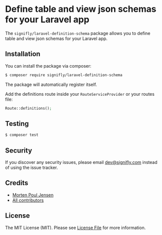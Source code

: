 # Define table and view json schemas for your Laravel app

The `signifly/laravel-definition-schema` package allows you to define table and view json schemas for your Laravel app.

## Installation

You can install the package via composer:

```bash
$ composer require signifly/laravel-definition-schema
```

The package will automatically register itself.

Add the definitions route inside your `RouteServiceProvider` or your routes file:
```php
Route::definitions();
```

## Testing
```bash
$ composer test
```

## Security

If you discover any security issues, please email dev@signifly.com instead of using the issue tracker.

## Credits

- [Morten Poul Jensen](https://github.com/pactode)
- [All contributors](../../contributors)

## License

The MIT License (MIT). Please see [License File](LICENSE.md) for more information.
